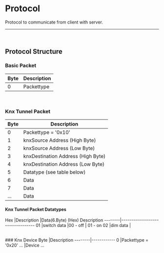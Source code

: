 # Protocol
Protocol to communicate from client with server.
<hr>
<br>

## Protocol Structure
### Basic Packet
Byte    |Description
--------|------------
0       |Packettype
<br>

### Knx Tunnel Packet
Byte    |Description
--------|------------
0       |Packettype = '0x10'
1       |knxSource Address (High Byte)
2       |knxSource Address (Low  Byte)
3       |knxDestination Address (High Byte)
4       |knxDestination Address (Low  Byte)
5       |Datatype (see table below)
6       |Data
7       |Data
...     |Data

#### Knx Tunnel Packet Datatypes
Hex     |Description    |Data(6.Byte) (Hex) Description
--------|----------------------------------
01      |switch data    |00 - off \| 01 - on
02      |dim data       |

<br>
### Knx Device
Byte    |Description
--------|------------
0       |Packettype = '0x20'
...     |Device ...